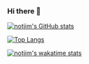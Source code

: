 ### Hi there 👋

[![notjim's GitHub stats](https://github-readme-stats.vercel.app/api?username=Jimmy-Lew&show_icons=true&theme=vue_dark)](https://github.com/anuraghazra/github-readme-stats)

[![Top Langs](https://github-readme-stats.vercel.app/api/top-langs/?username=Jimmy-Lew)](https://github.com/anuraghazra/github-readme-stats)

[![notjim's wakatime stats](https://github-readme-stats.vercel.app/api/wakatime?username=Jvnus)](https://github.com/anuraghazra/github-readme-stats)
<!--
**Jimmy-Lew/Jimmy-Lew** is a ✨ _special_ ✨ repository because its `README.md` (this file) appears on your GitHub profile.

Here are some ideas to get you started:

- 🔭 I’m currently working on ...
- 🌱 I’m currently learning ...
- 👯 I’m looking to collaborate on ...
- 🤔 I’m looking for help with ...
- 💬 Ask me about ...
- 📫 How to reach me: ...
- 😄 Pronouns: ...
- ⚡ Fun fact: ...
-->
